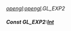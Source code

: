 _[opengl](../../modules/opengl/opengl-module.md):[opengl](../../modules/opengl/opengl-module.md).GL\_EXP2_
##### Const GL\_EXP2:[Int](../../modules/wonkey/wonkey-types-int.md)

